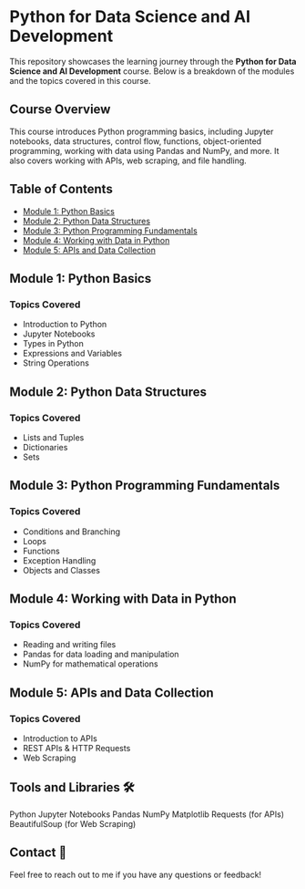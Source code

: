 # Python for Data Science and AI Development

This repository showcases the learning journey through the **Python for Data Science and AI Development** course. Below is a breakdown of the modules and the topics covered in this course.

## Course Overview
This course introduces Python programming basics, including Jupyter notebooks, data structures, control flow, functions, object-oriented programming, working with data using Pandas and NumPy, and more. It also covers working with APIs, web scraping, and file handling.

## Table of Contents
- [Module 1: Python Basics](#module-1-python-basics)
- [Module 2: Python Data Structures](#module-2-python-data-structures)
- [Module 3: Python Programming Fundamentals](#module-3-python-programming-fundamentals)
- [Module 4: Working with Data in Python](#module-4-working-with-data-in-python)
- [Module 5: APIs and Data Collection](#module-5-apis-and-data-collection)

## Module 1: Python Basics
### Topics Covered
- Introduction to Python
- Jupyter Notebooks
- Types in Python
- Expressions and Variables
- String Operations

## Module 2: Python Data Structures
### Topics Covered
- Lists and Tuples
- Dictionaries
- Sets

## Module 3: Python Programming Fundamentals
### Topics Covered
- Conditions and Branching
- Loops
- Functions
- Exception Handling
- Objects and Classes

## Module 4: Working with Data in Python
### Topics Covered
- Reading and writing files
- Pandas for data loading and manipulation
- NumPy for mathematical operations

## Module 5: APIs and Data Collection
### Topics Covered
- Introduction to APIs
- REST APIs & HTTP Requests
- Web Scraping

## Tools and Libraries 🛠
Python
Jupyter Notebooks
Pandas
NumPy
Matplotlib
Requests (for APIs)
BeautifulSoup (for Web Scraping)

## Contact 💬
Feel free to reach out to me if you have any questions or feedback!

